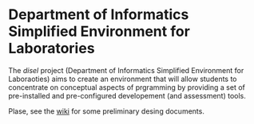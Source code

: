 # Department of Informatics Simplified Environment for Laboratories

The *disel* project (Department of Informatics Simplified Environment for 
Laboraoties) aims to create an environment that will allow students to 
concentrate on conceptual aspects of prgramming by providing a set of 
pre-installed and pre-configured developement (and assessment) tools.

Plase, see the [wiki](https://github.com/mapio/disel/wiki/) for some 
preliminary desing documents.